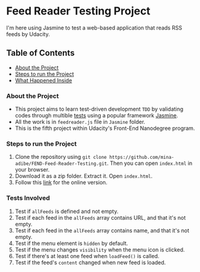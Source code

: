 # Feed Reader Testing Project
I'm here using Jasmine to test a web-based application that reads RSS feeds by Udacity.

## Table of Contents
* [About the Project](#about-the-project)
* [Steps to run the Project](#steps-to-run-the-project)
* [What Happened Inside](#tests-involved)


### About the Project
* This project aims to learn test-driven development `TDD` by validating codes through multible [tests](#tests-involved) using a popular framework [Jasmine](http://jasmine.github.io/).
* All the work is in `feedreader.js` file in `Jasmine` folder.
* This is the fifth project within Udacity's Front-End Nanodegree program.


### Steps to run the Project
1. Clone the repository using `git clone https://github.com/mina-adibe/FEND-Feed-Reader-Testing.git`. Then you can open `index.html` in your browser.
2. Download it as a zip folder. Extract it. Open `index.html`.
3. Follow this [link]( https://mina-adibe.github.io/FEND-Feed-Reader-Testing/) for the online version.


### Tests Involved
1. Test if `allFeeds` is defined and not empty.
2. Test if each feed in the `allFeeds` array contains URL, and that it's not empty.
3. Test if each feed in the `allFeeds` array contains name, and that it's not empty.
4. Test if the menu element is `hidden` by default.
5. Test if the menu changes `visibility` when the menu icon is clicked.
6. Test if there's at least one feed when `loadFeed()` is called.
7. Test if the feed's `content` changed when new feed is loaded.
